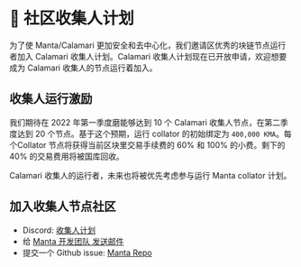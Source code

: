 # 🧩  社区收集人计划

为了使 Manta/Calamari 更加安全和去中心化，我们邀请区优秀的块链节点运行者加入 Calamari 收集人计划。Calamari 收集人计划现在已开放申请，欢迎想要成为 Calamari 收集人的节点运行着加入。

## 收集人运行激励

我们期待在 2022 年第一季度磨能够达到 10 个 Calamari 收集人节点，在第二季度达到 20 个节点。基于这个预期，运行 collator 的初始绑定为 `400,000 KMA`。每个Collator 节点将获得当前区块里交易手续费的 60% 和 100% 的小费。剩下的 40% 的交易费用将被国库回收。

Calamari 收集人的运行者，未来也将被优先考虑参与运行 Manta collator 计划。

## 加入收集人节点社区

- Discord: [收集人计划](https://discord.com/channels/795390654628102165/936300292536942592)
- 给 [Manta 开发团队 发送邮件](mailto:ops@manta.network)
- 提交一个 Github issue: [Manta Repo](https://github.com/Manta-Network/Manta/issues/new)